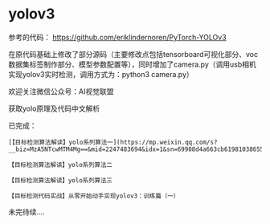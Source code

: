 # yolov3

参考的代码：
https://github.com/eriklindernoren/PyTorch-YOLOv3

在原代码基础上修改了部分源码（主要修改点包括tensorboard可视化部分、voc数据集标签制作部分、模型参数配置等），同时增加了camera.py（调用usb相机实现yolov3实时检测，调用方式为：python3 camera.py）

欢迎关注微信公众号：AI视觉联盟

获取yolo原理及代码中文解析

已完成：

    [【目标检测算法解读】yolo系列算法一](https://mp.weixin.qq.com/s?__biz=MzA5NTcwMTM4Mg==&mid=2247483694&idx=1&sn=69908d4a663cb61981038655d74d5bc4&chksm=90ba11c7a7cd98d1bfda256cb45dca6fa7f1d7c9cf98cbad7739d32aa4e17e64720ad426703a&scene=21#wechat_redirect)
    
    【目标检测算法解读】yolo系列算法二
    
    【目标检测算法解读】yolo系列算法三
    
    【目标检测代码实战】从零开始动手实现yolov3：训练篇（一）
    
未完待续....
